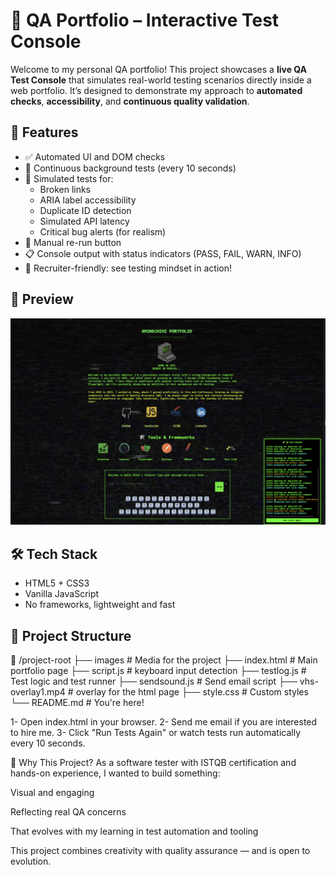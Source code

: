 # 🧪 QA Portfolio – Interactive Test Console

Welcome to my personal QA portfolio! This project showcases a **live QA Test Console** that simulates real-world testing scenarios directly inside a web portfolio. It’s designed to demonstrate my approach to **automated checks**, **accessibility**, and **continuous quality validation**.

## 🚀 Features

- ✅ Automated UI and DOM checks
- 🔁 Continuous background tests (every 10 seconds)
- 🧠 Simulated tests for:
  - Broken links
  - ARIA label accessibility
  - Duplicate ID detection
  - Simulated API latency
  - Critical bug alerts (for realism)
- 🧩 Manual re-run button
- 📋 Console output with status indicators (PASS, FAIL, WARN, INFO)
- 🎯 Recruiter-friendly: see testing mindset in action!

## 📸 Preview

![QA Console Screenshot](./preview.png) <!-- Replace with your own screenshot -->

## 🛠️ Tech Stack

- HTML5 + CSS3
- Vanilla JavaScript
- No frameworks, lightweight and fast

## 📂 Project Structure

📁 /project-root
├── images # Media for the project
├── index.html # Main portfolio page
├── script.js # keyboard input detection
├── testlog.js # Test logic and test runner
├── sendsound.js # Send email script
├── vhs-overlay1.mp4 # overlay for the html page
├── style.css # Custom styles
└── README.md # You're here!

1- Open index.html in your browser.
2- Send me email if you are interested to hire me.
3- Click "Run Tests Again" or watch tests run automatically every 10 seconds.

🎯 Why This Project?
As a software tester with ISTQB certification and hands-on experience, I wanted to build something:

Visual and engaging

Reflecting real QA concerns

That evolves with my learning in test automation and tooling

This project combines creativity with quality assurance — and is open to evolution.
